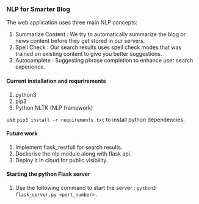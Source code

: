 ### NLP for Smarter Blog

The web application uses three main NLP concepts:
1. Summarize Content : We try to automatically summarize the blog or news content before they get stored in our servers.
2. Spell Check       : Our search results uses spell check modes that was trained on existing content to give you better suggestions.
3. Autocomplete      : Suggesting phrase completion to enhance user search experience.

#### Current installation and requrirements

1. python3
2. pip3
3. Python NLTK (NLP framework)

use `pip3 install -r requirements.txt` to install python dependencies.

#### Future work

1. Implement flask_restfull for search results.
2. Dockerise the nlp module along with flask api.
3. Deploy it in cloud for public visibility.

#### Starting the python Flask server

1. Use the following command to start the server : `python3 flask_server.py <port_number>` .

